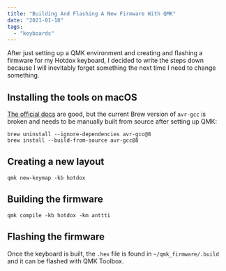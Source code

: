 ```yaml
---
title: "Building And Flashing A New Firmware With QMK"
date: "2021-01-18"
tags:
  - "keyboards"
---
```


After just setting up a QMK environment and creating and flashing a firmware for my Hotdox keyboard, I decided to write the steps down because I will inevitably forget something the next time I need to change something.

## Installing the tools on macOS

[The official docs](https://docs.qmk.fm/#/newbs_getting_started) are good, but the current Brew version of `avr-gcc` is broken and needs to be manually built from source after setting up QMK:

```
brew uninstall --ignore-dependencies avr-gcc@8
brew install --build-from-source avr-gcc@8
```

## Creating a new layout

```
qmk new-keymap -kb hotdox
```

## Building the firmware

```
qmk compile -kb hotdox -km anttti
```

## Flashing the firmware

Once the keyboard is built, the `.hex` file is found in `~/qmk_firmware/.build` and it can be flashed with QMK Toolbox.
